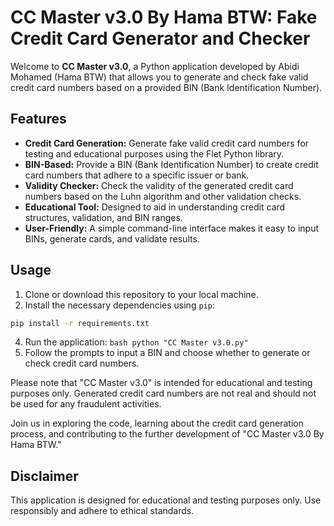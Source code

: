 # CC Master v3.0 By Hama BTW: Fake Credit Card Generator and Checker

Welcome to **CC Master v3.0**, a Python application developed by Abidi Mohamed (Hama BTW) that allows you to generate and check fake valid credit card numbers based on a provided BIN (Bank Identification Number).

## Features

- **Credit Card Generation:** Generate fake valid credit card numbers for testing and educational purposes using the Flet Python library.
- **BIN-Based:** Provide a BIN (Bank Identification Number) to create credit card numbers that adhere to a specific issuer or bank.
- **Validity Checker:** Check the validity of the generated credit card numbers based on the Luhn algorithm and other validation checks.
- **Educational Tool:** Designed to aid in understanding credit card structures, validation, and BIN ranges.
- **User-Friendly:** A simple command-line interface makes it easy to input BINs, generate cards, and validate results.

## Usage

1. Clone or download this repository to your local machine.
2. Install the necessary dependencies using `pip`:
```bash
pip install -r requirements.txt
```

4. Run the application: ```bash python "CC Master v3.0.py" ```
5. Follow the prompts to input a BIN and choose whether to generate or check credit card numbers.

Please note that "CC Master v3.0" is intended for educational and testing purposes only. Generated credit card numbers are not real and should not be used for any fraudulent activities.

Join us in exploring the code, learning about the credit card generation process, and contributing to the further development of "CC Master v3.0 By Hama BTW."

## Disclaimer

This application is designed for educational and testing purposes only. Use responsibly and adhere to ethical standards.
